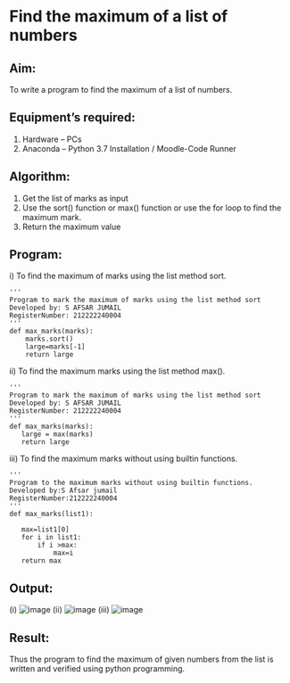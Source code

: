 # Find the maximum of a list of numbers
## Aim:
To write a program to find the maximum of a list of numbers.
## Equipment’s required:
1.	Hardware – PCs
2.	Anaconda – Python 3.7 Installation / Moodle-Code Runner
## Algorithm:
1.	Get the list of marks as input
2.	Use the sort() function or max() function or use the for loop to find the maximum mark.
3.	Return the maximum value
## Program:

i)	To find the maximum of marks using the list method sort.
```
''' 
Program to mark the maximum of marks using the list method sort
Developed by: S AFSAR JUMAIL
RegisterNumber: 212222240004
'''
def max_marks(marks):
    marks.sort()
    large=marks[-1]
    return large

```

ii) To find the maximum marks using the list method max().
```
''' 
Program to mark the maximum of marks using the list method sort
Developed by: S AFSAR JUMAIL
RegisterNumber: 212222240004
'''
def max_marks(marks):
   large = max(marks)
   return large

```

iii) To find the maximum marks without using builtin functions.
```
''' 
Program to the maximum marks without using builtin functions.
Developed by:S Afsar jumail
RegisterNumber:212222240004 
'''
def max_marks(list1):
    
   max=list1[0]
   for i in list1:
       if i >max:
           max=i
   return max
```
## Output:
(i)
![image](https://github.com/Afsarjumail/FindMaximum/assets/118343395/f7f36754-b50f-4f24-9046-aaf099b14c49)
(ii)
![image](https://github.com/Afsarjumail/FindMaximum/assets/118343395/f157ad17-19db-4532-a29b-13055b19fc46)
(iii)
![image](https://github.com/Afsarjumail/FindMaximum/assets/118343395/fe0de5f8-da9d-4572-9961-fbb8de4a335b)



## Result:
Thus the program to find the maximum of given numbers from the list is written and verified using python programming.
